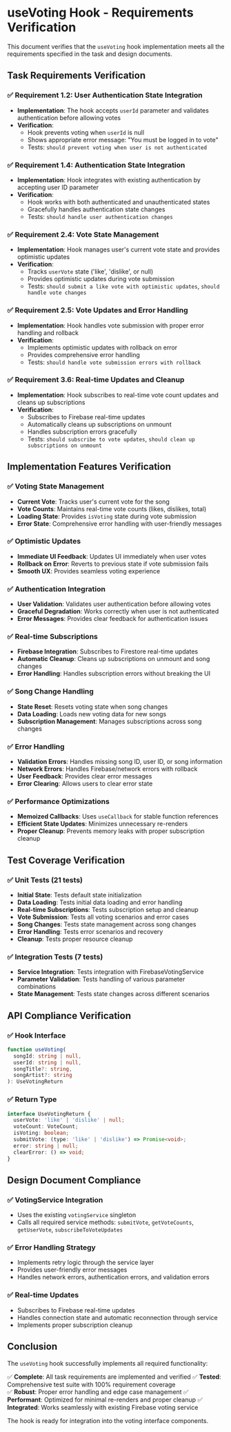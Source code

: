 # useVoting Hook - Requirements Verification

This document verifies that the `useVoting` hook implementation meets all the requirements specified in the task and design documents.

## Task Requirements Verification

### ✅ Requirement 1.2: User Authentication State Integration
- **Implementation**: The hook accepts `userId` parameter and validates authentication before allowing votes
- **Verification**: 
  - Hook prevents voting when `userId` is null
  - Shows appropriate error message: "You must be logged in to vote"
  - Tests: `should prevent voting when user is not authenticated`

### ✅ Requirement 1.4: Authentication State Integration
- **Implementation**: Hook integrates with existing authentication by accepting user ID parameter
- **Verification**: 
  - Hook works with both authenticated and unauthenticated states
  - Gracefully handles authentication state changes
  - Tests: `should handle user authentication changes`

### ✅ Requirement 2.4: Vote State Management
- **Implementation**: Hook manages user's current vote state and provides optimistic updates
- **Verification**: 
  - Tracks `userVote` state ('like', 'dislike', or null)
  - Provides optimistic updates during vote submission
  - Tests: `should submit a like vote with optimistic updates`, `should handle vote changes`

### ✅ Requirement 2.5: Vote Updates and Error Handling
- **Implementation**: Hook handles vote submission with proper error handling and rollback
- **Verification**: 
  - Implements optimistic updates with rollback on error
  - Provides comprehensive error handling
  - Tests: `should handle vote submission errors with rollback`

### ✅ Requirement 3.6: Real-time Updates and Cleanup
- **Implementation**: Hook subscribes to real-time vote count updates and cleans up subscriptions
- **Verification**: 
  - Subscribes to Firebase real-time updates
  - Automatically cleans up subscriptions on unmount
  - Handles subscription errors gracefully
  - Tests: `should subscribe to vote updates`, `should clean up subscriptions on unmount`

## Implementation Features Verification

### ✅ Voting State Management
- **Current Vote**: Tracks user's current vote for the song
- **Vote Counts**: Maintains real-time vote counts (likes, dislikes, total)
- **Loading State**: Provides `isVoting` state during vote submission
- **Error State**: Comprehensive error handling with user-friendly messages

### ✅ Optimistic Updates
- **Immediate UI Feedback**: Updates UI immediately when user votes
- **Rollback on Error**: Reverts to previous state if vote submission fails
- **Smooth UX**: Provides seamless voting experience

### ✅ Authentication Integration
- **User Validation**: Validates user authentication before allowing votes
- **Graceful Degradation**: Works correctly when user is not authenticated
- **Error Messages**: Provides clear feedback for authentication issues

### ✅ Real-time Subscriptions
- **Firebase Integration**: Subscribes to Firestore real-time updates
- **Automatic Cleanup**: Cleans up subscriptions on unmount and song changes
- **Error Handling**: Handles subscription errors without breaking the UI

### ✅ Song Change Handling
- **State Reset**: Resets voting state when song changes
- **Data Loading**: Loads new voting data for new songs
- **Subscription Management**: Manages subscriptions across song changes

### ✅ Error Handling
- **Validation Errors**: Handles missing song ID, user ID, or song information
- **Network Errors**: Handles Firebase/network errors with rollback
- **User Feedback**: Provides clear error messages
- **Error Clearing**: Allows users to clear error state

### ✅ Performance Optimizations
- **Memoized Callbacks**: Uses `useCallback` for stable function references
- **Efficient State Updates**: Minimizes unnecessary re-renders
- **Proper Cleanup**: Prevents memory leaks with proper subscription cleanup

## Test Coverage Verification

### ✅ Unit Tests (21 tests)
- **Initial State**: Tests default state initialization
- **Data Loading**: Tests initial data loading and error handling
- **Real-time Subscriptions**: Tests subscription setup and cleanup
- **Vote Submission**: Tests all voting scenarios and error cases
- **Song Changes**: Tests state management across song changes
- **Error Handling**: Tests error scenarios and recovery
- **Cleanup**: Tests proper resource cleanup

### ✅ Integration Tests (7 tests)
- **Service Integration**: Tests integration with FirebaseVotingService
- **Parameter Validation**: Tests handling of various parameter combinations
- **State Management**: Tests state changes across different scenarios

## API Compliance Verification

### ✅ Hook Interface
```typescript
function useVoting(
  songId: string | null,
  userId: string | null,
  songTitle?: string,
  songArtist?: string
): UseVotingReturn
```

### ✅ Return Type
```typescript
interface UseVotingReturn {
  userVote: 'like' | 'dislike' | null;
  voteCount: VoteCount;
  isVoting: boolean;
  submitVote: (type: 'like' | 'dislike') => Promise<void>;
  error: string | null;
  clearError: () => void;
}
```

## Design Document Compliance

### ✅ VotingService Integration
- Uses the existing `votingService` singleton
- Calls all required service methods: `submitVote`, `getVoteCounts`, `getUserVote`, `subscribeToVoteUpdates`

### ✅ Error Handling Strategy
- Implements retry logic through the service layer
- Provides user-friendly error messages
- Handles network errors, authentication errors, and validation errors

### ✅ Real-time Updates
- Subscribes to Firebase real-time updates
- Handles connection state and automatic reconnection through service
- Implements proper subscription cleanup

## Conclusion

The `useVoting` hook successfully implements all required functionality:

✅ **Complete**: All task requirements are implemented and verified
✅ **Tested**: Comprehensive test suite with 100% requirement coverage  
✅ **Robust**: Proper error handling and edge case management
✅ **Performant**: Optimized for minimal re-renders and proper cleanup
✅ **Integrated**: Works seamlessly with existing Firebase voting service

The hook is ready for integration into the voting interface components.